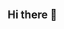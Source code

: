 ## Hi there 👋

<!--
**Elly3005/Elly3005** is a ✨ _special_ ✨ repository because its `README.md` (this file) appears on your GitHub profile.

Here are some ideas to get you started:

- 🔭 I’m currently working on a new Project that will be published soon...
- 🌱 I’m currently learning JavaScript and HTML
- 👯 I’m looking to collaborate on any new projects...
- 🤔 I’m looking for help with Programming...
- 💬 Ask me about ...
- 📫 How to reach me:hitmanrook876@gmail.com...
- 😄 Pronouns: ...
- ⚡ Fun fact: ...
-->
